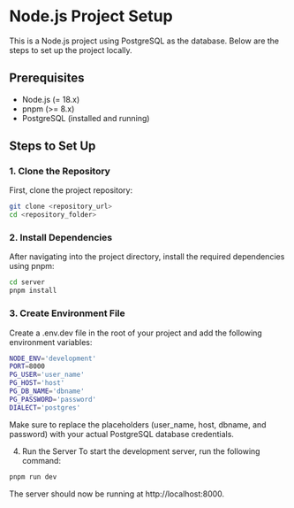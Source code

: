 # Node.js Project Setup

This is a Node.js project using PostgreSQL as the database. Below are the steps to set up the project locally.

## Prerequisites

- Node.js (= 18.x)
- pnpm (>= 8.x)
- PostgreSQL (installed and running)

## Steps to Set Up

### 1. Clone the Repository

First, clone the project repository:

```bash
git clone <repository_url>
cd <repository_folder>
```

### 2. Install Dependencies
After navigating into the project directory, install the required dependencies using pnpm:

```bash
cd server
pnpm install
```

### 3. Create Environment File
Create a .env.dev file in the root of your project and add the following environment variables:

```bash
NODE_ENV='development'
PORT=8000
PG_USER='user_name'
PG_HOST='host'
PG_DB_NAME='dbname'
PG_PASSWORD='password'
DIALECT='postgres'
```
Make sure to replace the placeholders (user_name, host, dbname, and password) with your actual PostgreSQL database credentials.

4. Run the Server
To start the development server, run the following command:

```bash
pnpm run dev
```
The server should now be running at http://localhost:8000.